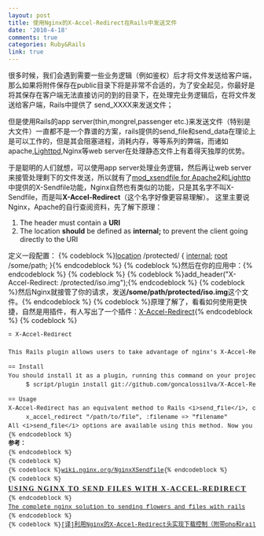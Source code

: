 ```yaml
---
layout: post
title: 使用Nginx的X-Accel-Redirect在Rails中发送文件
date: '2010-4-18'
comments: true
categories: Ruby&Rails
link: true
---
```

很多时候，我们会遇到需要一些业务逻辑（例如鉴权）后才将文件发送给客户端，那么如果将附件保存在public目录下将是非常不合适的，为了安全起见，你最好是将其保存在客户端无法直接访问的到的目录下，在处理完业务逻辑后，在将文件发送给客户端，Rails中提供了 send_XXXX来发送文件；

但是使用Rails的app server(thin,mongrel,passenger etc.)来发送文件（特别是大文件）一直都不是一个靠谱的方案，rails提供的send_file和send_data在理论上是可以工作的，但是其会阻塞进程，消耗内存，等等系列的弊端，而诸如apache,<a title="http://www.lighttpd.net" rel="nofollow" href="http://www.lighttpd.net">Lighttpd</a>,Nginx等web server在处理静态文件上有着得天独厚的优势。

于是聪明的人们就想，可以使用app server处理业务逻辑，然后再让web server来接管处理剩下的文件发送，所以就有了<a title="http://celebnamer.celebworld.ws/stuff/mod_xsendfile/" rel="nofollow" href="http://celebnamer.celebworld.ws/stuff/mod_xsendfile/">mod_xsendfile for Apache2</a>和<a title="http://www.lighttpd.net" rel="nofollow" href="http://www.lighttpd.net">Lighttp</a>中提供的X-Sendfile功能，Nginx自然也有类似的功能，只是其名字不叫X-Sendfile，而是叫<strong>X-Accel-Redirect</strong>（这个名字好像更容易理解）。  这里主要说Nginx，Apache的自行查阅资料，先了解下原理：
<ol>
	<li>The header must contain a <strong>URI</strong></li>
	<li>The location <strong>should</strong> be defined as <strong>internal;</strong> to prevent the client going directly to the URI</li>
</ol>
定义一段配置：
{% codeblock %}<a href="/NginxHttpCoreModule#location">location</a> /protected/ {
  <a href="/NginxHttpCoreModule#internal">internal</a>;
  <a href="/NginxHttpCoreModule#root">root</a>   /some/path;
}{% endcodeblock %}
{% codeblock %}然后在你的应用中：{% endcodeblock %}
{% codeblock %}
{% codeblock %}add_header("X-Accel-Redirect: /protected/iso.img");{% endcodeblock %}
{% codeblock %}然后Nginx就接管了你的请求，发送<strong>/some/path/protected/iso.img</strong>这个文件。{% endcodeblock %}
{% codeblock %}原理了解了，看看如何使用更快捷，自然是用插件，有人写出了一个插件：<a href="http://github.com/goncalossilva/X-Accel-Redirect">X-Accel-Redirect</a>{% endcodeblock %}
{% codeblock %}
<pre style="font: normal normal normal 12px/18px Consolas, Monaco, 'Courier New', Courier, monospace;">
<div id="_mcePaste">= X-Accel-Redirect</div>
This Rails plugin allows users to take advantage of nginx's X-Accel-Redirect header, similar to X-Send-File.{% endcodeblock %}
<pre style="font: normal normal normal 12px/18px Consolas, Monaco, 'Courier New', Courier, monospace;">== Install
You should install it as a plugin, running this command on your projects root directory:
     $ script/plugin install git://github.com/goncalossilva/X-Accel-Redirect.git{% endcodeblock %}
<pre style="font: normal normal normal 12px/18px Consolas, Monaco, 'Courier New', Courier, monospace;">== Usage
X-Accel-Redirect has an equivalent method to Rails &lt;i&gt;send_file&lt;/i&gt;, called &lt;b&gt;x_accel_redirect&lt;/b&gt;. Using is as easy as:
     x_accel_redirect "/path/to/file", :filename =&gt; "filename"
All &lt;i&gt;send_file&lt;/i&gt; options are available using this method. Now you can even let your old &lt;b&gt;:x_sendfile&lt;/b&gt; option since the plugin will discard it.{% endcodeblock %}
<div></div>{% endcodeblock %}
<div id="_mcePaste"><strong>参考：</strong></div>{% endcodeblock %}
{% codeblock %}
{% codeblock %}<a href="http://wiki.nginx.org/NginxXSendfile">wiki.nginx.org/NginxXSendfile</a>{% endcodeblock %}
{% codeblock %}<span style="font-family: Georgia, Times, 'Times New Roman', serif; line-height: 21px; white-space: normal; color: #21211e; font-size: 13px;">
<h1 class="entry-title" style="outline-width: 0px; outline-style: initial; outline-color: initial; font-size: 14px; vertical-align: baseline; background-image: initial; background-attachment: initial; background-origin: initial; background-clip: initial; background-color: transparent; font-weight: bold; clear: both; text-transform: uppercase; letter-spacing: 2px; background-position: initial initial; background-repeat: initial initial; padding: 0px; margin: 0px; border: 0px initial initial;"><a href="http://www.motionstandingstill.com/using-nginx-to-send-files-with-x-accel-redirect/2008-09-03/">USING NGINX TO SEND FILES WITH X-ACCEL-REDIRECT</a></h1>
</span>{% endcodeblock %}
<a href="http://spongetech.wordpress.com/2007/11/13/the-complete-nginx-solution-to-sending-flowers-and-files-with-rails/">The complete nginx solution to sending flowers and files with rails</a><span style="font-family: Georgia, 'Times New Roman', 'Bitstream Charter', Times, serif; font-size: small;"><span style="line-height: 19px; white-space: normal;"> </span></span>{% endcodeblock %}
{% codeblock %}<a href="http://bianbian.org/technology/linux/154.html">[译]利用Nginx的X-Accel-Redirect头实现下载控制（附带php和rails实例）</a>{% endcodeblock %}
